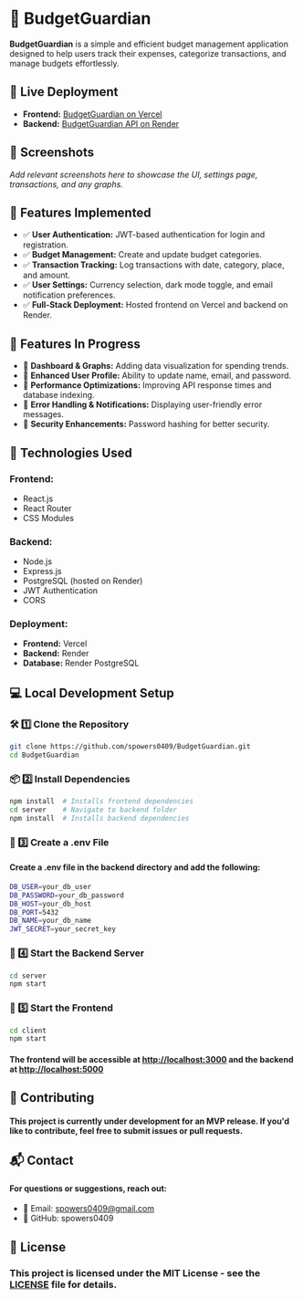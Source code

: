# 🏦 BudgetGuardian

**BudgetGuardian** is a simple and efficient budget management application designed to help users track their expenses, categorize transactions, and manage budgets effortlessly.

## 🚀 Live Deployment

- **Frontend:** [BudgetGuardian on Vercel](https://budgetguardian.vercel.app)
- **Backend:** [BudgetGuardian API on Render](https://budgetguardian-backend.onrender.com)

## 📸 Screenshots

*Add relevant screenshots here to showcase the UI, settings page, transactions, and any graphs.*

## 📌 Features Implemented

- ✅ **User Authentication:** JWT-based authentication for login and registration.
- ✅ **Budget Management:** Create and update budget categories.
- ✅ **Transaction Tracking:** Log transactions with date, category, place, and amount.
- ✅ **User Settings:** Currency selection, dark mode toggle, and email notification preferences.
- ✅ **Full-Stack Deployment:** Hosted frontend on Vercel and backend on Render.

## 📌 Features In Progress

- 🚧 **Dashboard & Graphs:** Adding data visualization for spending trends.
- 🚧 **Enhanced User Profile:** Ability to update name, email, and password.
- 🚧 **Performance Optimizations:** Improving API response times and database indexing.
- 🚧 **Error Handling & Notifications:** Displaying user-friendly error messages.
- 🚧 **Security Enhancements:** Password hashing for better security.

## 📂 Technologies Used

### Frontend:
- React.js
- React Router
- CSS Modules

### Backend:
- Node.js
- Express.js
- PostgreSQL (hosted on Render)
- JWT Authentication
- CORS

### Deployment:
- **Frontend:** Vercel
- **Backend:** Render
- **Database:** Render PostgreSQL

## 💻 Local Development Setup

### 🛠 1️⃣ Clone the Repository
```sh
git clone https://github.com/spowers0409/BudgetGuardian.git
cd BudgetGuardian
```

### 📦 2️⃣ Install Dependencies
```sh
npm install  # Installs frontend dependencies
cd server    # Navigate to backend folder
npm install  # Installs backend dependencies
```
### 📝 3️⃣ Create a .env File
####     Create a .env file in the backend directory and add the following:
```sh
DB_USER=your_db_user
DB_PASSWORD=your_db_password
DB_HOST=your_db_host
DB_PORT=5432
DB_NAME=your_db_name
JWT_SECRET=your_secret_key
```
### 🚀 4️⃣ Start the Backend Server
```sh
cd server
npm start
```

### 🎨 5️⃣ Start the Frontend
```sh
cd client
npm start
```
#### The frontend will be accessible at [http://localhost:3000]() and the backend at [http://localhost:5000]()

## 🤝 Contributing
#### This project is currently under development for an MVP release. If you'd like to contribute, feel free to submit issues or pull requests.

## 📬 Contact
#### For questions or suggestions, reach out:
- 📧 Email: spowers0409@gmail.com
- 📌 GitHub: spowers0409

## 📜 License
### This project is licensed under the MIT License - see the [LICENSE](LICENSE) file for details.
























